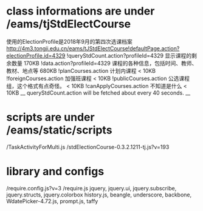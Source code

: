 # class informations are under /eams/tjStdElectCourse
使用的ElectionProfile是2018年9月的第四次选课档案
http://4m3.tongji.edu.cn/eams/tJStdElectCourse!defaultPage.action?electionProfile.id=4329
!queryStdCount.action?profileId=4329 显示课程的剩余数量 170KB
!data.action?profileId=4329 课程的各种信息，包括时间、教师、教材、地点等 680KB
!planCourses.action 计划内课程 < 10KB
!foreignCourses.action 加强班课程 < 10KB
!publicCourses.action 公选课程组，这个格式有点奇怪。 < 10KB
!canApplyCourses.action 不知道是什么 < 10KB
__ queryStdCount.action will be fetched about every 40 seconds. __

# scripts are under /eams/static/scripts
/TaskActivityForMulti.js
/stdElectionCourse-0.3.2.1211-tj.js?v=193

# library and configs
/require.config.js?v=3
/require.js
jquery, jquery.ui, jquery.subscribe, jquery.structs, jquery.colorbox
history.js, beangle, underscore, backbone, WdatePicker-4.72.js, prompt.js, taffy

